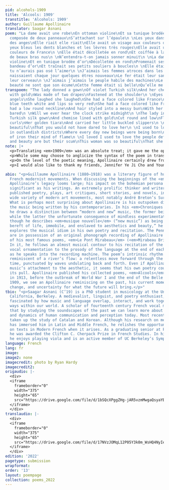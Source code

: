 ```yaml
---
pid: alcohols-1909
title: 'Alcools: 1909'
transtitle: 'Alcohols: 1909'
author: Guillaume Apollinaire
translator: Saagar Asnani
poem: "La dame avait une robe\nEn ottoman violine\nEt sa tunique brodée d’or\nÉtait
  composée de deux panneaux\nS’attachant sur l’épaule\n \nLes yeux dansants comme
  des anges\nElle riait elle riait\nElle avait un visage aux couleurs de France\nLes
  yeux bleus les dents blanches et les lèvres très rouges\nElle avait un visage aux
  couleurs de France\n \nElle était décolletée en rond\nEt coiffée à la Récamier\nAvec
  de beaux bras nus\n \nN’entendra-t-on jamais sonner minuit\n \nLa dame en robe d’ottoman
  violine\nEt en tunique brodée d’or\nDécolletée en rond\nPromenait ses boucles\nSon
  bandeau d’or\nEt traînait ses petits souliers à boucles\n \nElle était si belle\nQue
  tu n’aurais pas osé l’aimer\n \nJ’aimais les femmes atroces dans les quartiers énormes\nOù
  naissaient chaque jour quelques êtres nouveaux\nLe fer était leur sang la flamme
  leur cerveau\n \nJ’aimais j’aimais le peuple habile des machines\nLe luxe et la
  beauté ne sont que son écume\nCette femme était si belle\nQu’elle me faisait peur"
transpoem: "The lady donned a gown\nOf violet Turkish silk\nAnd her chemise lined
  with gold\nWas made of two drapes\nFastened at the shoulder\n \nEyes dancing like
  angels\nShe laughed she laughed\nShe had a face colored like France\nWith her eyes
  blue teeth white and lips so very red\nShe had a face colored like France\n \nShe
  had a low round neckline\nAnd hair styled into a messy bun\nWith her beautiful arms
  bared\n \nWill we ever hear the clock strike midnight\n \nThe lady in the violet
  Turkish silk gown\nAnd chemise lined with gold\nCut round and low\nFlaunted her
  curls\nHer golden tiara\nAnd carried her little buckled slippers\n \nShe was so
  beautiful\nThat you would not have dared to love her\n \nI used to love cruel women
  in outlandish districts\nWhere every day new beings were being born\nTheir blood
  of iron their mind of flame\n \nI loved I used to love the people deft with machines\nLuxury
  and beauty are but their scum\nThis woman was so beautiful\nThat she made me afraid"
note: |+
  <p>Translating <em>1909</em> was an absolute treat; it gave me the opportunity to delve into turn-of-the-century Parisian fashions to determine the most fitting translations for words like <em>robe</em>, <em>ottoman</em>, <em>tunique</em>, and <em>Récamier</em>. While trying to reconstruct in my mind’s eye the beautiful dress described in the poem, I realized that the descriptions fit perfectly onto pictures of styles created by the legendary Parisian designer Paul Poiret. Considered the father of the modern runway, Poiret’s designs were in vogue during the early 1910s, and he was celebrated for his emancipatory styles, trading the corset for the sash. Looking at pictures of Poiret’s styles, I came across a picture of his chemise dress, which was a close match for the long silk gown with a tunic draped at the shoulders mentioned in the poem. For that reason, I chose to translate <em>tunique</em> as “chemise” instead of “tunic,” which seemed too facile a choice. I wanted the translation to most clearly evoke the image that Apollinaire had in mind, so I modernized the vocabulary (“coiffée à la Récamier” as “hair styled into a messy bun” and “ottoman violine” as “violet Turkish silk”) while maintaining the overall image as closely to the original as possible.</p>
  <p>While some may choose to anglicize the syntax of the poem in translation, I think that there is a certain beauty of meter and rhythm that is lost in such a practice. For example, the line “Les yeux bleus les dents blanches et les lèvres très rouges” could be translated grammatically into English as: “The blue eyes, the white teeth, and the very red lips.” Although pre-positioning of adjectives is most common in English, post-positioning is also possible without greatly altering the meaning. Furthermore, the grammaticalization of the definite article <em>le</em>/<em>la</em>/<em>les</em> in French as a marker of grammatical gender means that in translation to English (which does not have a grammatical gender), it was unnecessary to maintain the definite article. To better flow from the previous line, I added the words “with” (to justify the link between her face and the French <em>tricolore</em>) and “her” (to emphasize the provenance of these patriotic features). The result: “With her eyes blue teeth white and lips so very red” actually flows much better in between the repeated line “She had a face colored like France.” Another line which gave me particular pause was “J’aimais j’aimais le peuple habile des machines.” In French, the imperfect tense (here <em>j’aimais</em>) is inflected through just one word, whereas in English there are three possibilities, usually requiring auxiliary verbs: “I used to love” or “I was loving” or (in a few special cases) “I loved.” However, given Apollinaire’s repetition of the verb, in an almost breathless, stuttering manner, it seemed too verbose to repeat out the entire verbal phrase “I used to love” twice in the same line. Such a repetition would completely efface the uncertainty of Apollinaire’s original. Therefore, I went with a combination of two different verbal aspects: “I loved” and “I used to love.” The result is a more gradual unfolding of the narrator’s thoughts over time, while still retaining the breathlessness of the original. The lack of punctuation across the whole poem adds a level of autonomy to its words, wherein the words derive meaning from their interrelationships, not from the imposition of grammatical symbols (which might also function as a metaphor for the whole poem: a revitalized post-Industrial Revolution France ready to forge its path without the interference of foreign powers).</p>
  <p>On the level of the poetic meaning, Apollinaire certainly drew from some easily recognizable tropes to construct his personification of France. The “little golden slippers” and “clock strik[ing] midnight” are clear references to Cinderella and the ephemerality of the riches adorning France during the Belle Époque. The terrific and otherworldly side of fantasy is conjured through his phrase <em>quartier énormes</em> – “outlandish districts.” In this stanza, one is unable to forget the despondence from which Cinderella arose and the vaunted position which she attained over the course of the story. Nonetheless, in writing this poem, Apollinaire was calling to attention the vanity of his country, its obsession with superficial beauty, and the allure of the riches derived from exploitation of machines and people. The beauty of the moment was captivating, but it was also terrifying. Little did Apollinaire know the extent to which the next few years would see the meltdown of humanity within the world he had come to know and love.</p>
  <p>I would also like to thank my friends, Jennifer Ye Ji Cho and Younghoon Jeong, for being excellent extra pairs of eyes to look over my translation and providing honest and critical feedback.</p>

abio: "<p>Guillaume Apollinaire (1880–1918) was a literary figure of huge import to
  French modernist movements. When discussing the beginnings of the <em>avant-garde</em>,
  Apollinaire’s legacy looms large; his impact on the bohemian persona is just as
  significant as his writings. An extremely prolific thinker and writer, Apollinaire
  published poetry, plays, art critiques, short stories, and novels, influencing a
  wide variety of modern art movements, most notably André Breton’s Surrealist movement.
  What is perhaps most surprising about Apollinaire is his outspoken distaste for
  the music being written by his contemporaries. In his <em>Chroniques d’art</em>,
  he draws a distinction between “modern and new” music, the former being exemplary
  while the latter the unfortunate consequence of mindless experimentation. Paradoxically,
  though he describes <em>musique nouvelle</em> (“new music”) as being “obscure, empty,
  bereft of life, immobile, and enslaved to aesthetics and beauty,” he (perhaps unwittingly)
  explores the musical idiom in his own poetry and recitation. The Penn libraries
  are in possession of an original phonograph recording of Apollinaire reciting one
  of his most famous poems, <em>Le Pont Mirabeau</em> (<em>Mirabeau Bridge</em>).
  In it, he follows an almost musical contour to his recitation of the poetry, adding
  vocal ornamentation to the prosody of the language at the end of each poetic line
  as he speaks into the recording machine. The poem’s intrinsic rhythm is itself strangely
  reminiscent of a river’s flow: a relentless move forward through the passage of
  time, punctuated by waves undulating back and forth. Even if Apollinaire disavowed
  music’s attachment to the aesthetic, it seems that his own poetry could not escape
  its pull. Apollinaire published his collected poems, <em>Alcools</em> (<em>Alcohols</em>),
  in 1913, before the outbreak of World War I and the end of the Belle Époque. In
  1909, we see an Apollinaire reminiscing on the past, his current moment of relentless
  change, and uncertainty for what the future will bring.</p>"
tbio: "<p>Saagar Asnani (C’19) is a PhD student in musicology at the University of
  California, Berkeley. A medievalist, linguist, and poetry enthusiast, Saagar is
  fascinated by how music and language overlap, interact, and work together in myriad
  ways within our world. A scholar of fourteenth century French vocal music, he believes
  that by studying the soundscapes of the past we can learn more about the structures
  and dynamics of human communication and perception today. Most recently, he has
  taken up the study of Catalan and Korean. Although his research on medieval music
  has immersed him in Latin and Middle French, he relishes the opportunity to work
  on texts in Modern French when it arises. As a graduating senior at Penn in 2019,
  he was awarded the Clifton C. Cherpack Prize in French Studies. In his free time,
  he enjoys playing viola and is an active member of UC Berkeley’s Symphony Orchestra.</p>"
language: French
lang: fr
image: 
image2: none
imagecredit: photo by Ryan Hardy
imagecredit2: 
origaudio: |-
  <div>
  <iframe
    frameborder="0"
    width="375"
    height="65"
    src="https://drive.google.com/file/d/1bSQcXPggZHg-jAR5vzmMwgaQsyaYBup3/preview">
  </iframe>
  </div>
translaudio: |-
  <div>
  <iframe
    frameborder="0"
    width="375"
    height="65"
    src="https://drive.google.com/file/d/17NVzJOMqL12P05Y3k0m_WsHQ4NyIebrr/preview">
  </iframe>
  </div>
edition: '2022'
pagetype: submission
wrapformat: 
order: '13'
layout: poempage
collection: poems_2022
---
```

